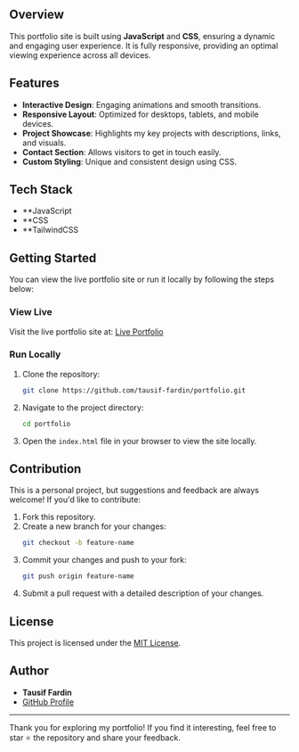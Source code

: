 ## Overview

This portfolio site is built using **JavaScript** and **CSS**, ensuring a dynamic and engaging user experience. It is fully responsive, providing an optimal viewing experience across all devices.

## Features

- **Interactive Design**: Engaging animations and smooth transitions.
- **Responsive Layout**: Optimized for desktops, tablets, and mobile devices.
- **Project Showcase**: Highlights my key projects with descriptions, links, and visuals.
- **Contact Section**: Allows visitors to get in touch easily.
- **Custom Styling**: Unique and consistent design using CSS.

## Tech Stack

- **JavaScript
- **CSS
- **TailwindCSS

## Getting Started

You can view the live portfolio site or run it locally by following the steps below:

### View Live

Visit the live portfolio site at: [Live Portfolio](#)

### Run Locally

1. Clone the repository:
   ```bash
   git clone https://github.com/tausif-fardin/portfolio.git
   ```
2. Navigate to the project directory:
   ```bash
   cd portfolio
   ```
3. Open the `index.html` file in your browser to view the site locally.

## Contribution

This is a personal project, but suggestions and feedback are always welcome! If you'd like to contribute:
1. Fork this repository.
2. Create a new branch for your changes:
   ```bash
   git checkout -b feature-name
   ```
3. Commit your changes and push to your fork:
   ```bash
   git push origin feature-name
   ```
4. Submit a pull request with a detailed description of your changes.

## License

This project is licensed under the [MIT License](LICENSE).

## Author

- **Tausif Fardin**
- [GitHub Profile](https://github.com/tausif-fardin)

---

Thank you for exploring my portfolio! If you find it interesting, feel free to star ⭐ the repository and share your feedback.
